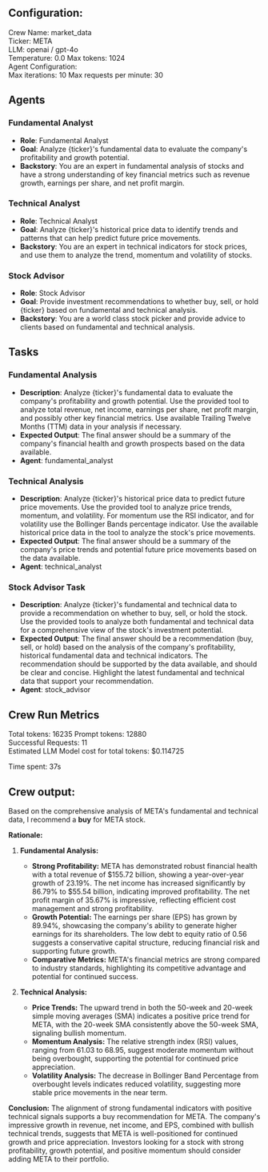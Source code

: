 ## Configuration:

Crew Name: market_data\
Ticker: META\
LLM: openai / gpt-4o\
Temperature: 0.0 Max tokens: 1024\
Agent Configuration:\
Max iterations: 10 Max requests per minute: 30

## Agents

### Fundamental Analyst

- **Role**: Fundamental Analyst
- **Goal**: Analyze {ticker}'s fundamental data to evaluate the company's profitability and growth potential.
- **Backstory**: You are an expert in fundamental analysis of stocks and have a strong understanding of key financial metrics such as revenue growth, earnings per share, and net profit margin.

### Technical Analyst

- **Role**: Technical Analyst
- **Goal**: Analyze {ticker}'s historical price data to identify trends and patterns that can help predict future price movements.
- **Backstory**: You are an expert in technical indicators for stock prices, and use them to analyze the trend, momentum and volatility of stocks.

### Stock Advisor

- **Role**: Stock Advisor
- **Goal**: Provide investment recommendations to whether buy, sell, or hold {ticker} based on fundamental and technical analysis.
- **Backstory**: You are a world class stock picker and provide advice to clients based on fundamental and technical analysis.

## Tasks

### Fundamental Analysis

- **Description**: Analyze {ticker}'s fundamental data to evaluate the company's profitability and growth potential. Use the provided tool to analyze total revenue, net income, earnings per share, net profit margin, and possibly other key financial metrics. Use available Trailing Twelve Months (TTM) data in your analysis if necessary.
- **Expected Output**: The final answer should be a summary of the company's financial health and growth prospects based on the data available.
- **Agent**: fundamental_analyst

### Technical Analysis

- **Description**: Analyze {ticker}'s historical price data to predict future price movements. Use the provided tool to analyze price trends, momentum, and volatility. For momentum use the RSI indicator, and for volatility use the Bollinger Bands percentage indicator. Use the available historical price data in the tool to analyze the stock's price movements.
- **Expected Output**: The final answer should be a summary of the company's price trends and potential future price movements based on the data available.
- **Agent**: technical_analyst

### Stock Advisor Task

- **Description**: Analyze {ticker}'s fundamental and technical data to provide a recommendation on whether to buy, sell, or hold the stock. Use the provided tools to analyze both fundamental and technical data for a comprehensive view of the stock's investment potential.
- **Expected Output**: The final answer should be a recommendation (buy, sell, or hold) based on the analysis of the company's profitability, historical fundamental data and technical indicators. The recommendation should be supported by the data available, and should be clear and concise. Highlight the latest fundamental and technical data that support your recommendation.
- **Agent**: stock_advisor

## Crew Run Metrics

Total tokens: 16235 Prompt tokens: 12880\
Successful Requests: 11\
Estimated LLM Model cost for total tokens: $0.114725

Time spent: 37s

## Crew output:

Based on the comprehensive analysis of META's fundamental and technical data, I recommend a **buy** for META stock.

**Rationale:**

1. **Fundamental Analysis:**

    - **Strong Profitability:** META has demonstrated robust financial health with a total revenue of $155.72 billion, showing a year-over-year growth of 23.19%. The net income has increased significantly by 86.79% to $55.54 billion, indicating improved profitability. The net profit margin of 35.67% is impressive, reflecting efficient cost management and strong profitability.
    - **Growth Potential:** The earnings per share (EPS) has grown by 89.94%, showcasing the company's ability to generate higher earnings for its shareholders. The low debt to equity ratio of 0.56 suggests a conservative capital structure, reducing financial risk and supporting future growth.
    - **Comparative Metrics:** META's financial metrics are strong compared to industry standards, highlighting its competitive advantage and potential for continued success.

2. **Technical Analysis:**

    - **Price Trends:** The upward trend in both the 50-week and 20-week simple moving averages (SMA) indicates a positive price trend for META, with the 20-week SMA consistently above the 50-week SMA, signaling bullish momentum.
    - **Momentum Analysis:** The relative strength index (RSI) values, ranging from 61.03 to 68.95, suggest moderate momentum without being overbought, supporting the potential for continued price appreciation.
    - **Volatility Analysis:** The decrease in Bollinger Band Percentage from overbought levels indicates reduced volatility, suggesting more stable price movements in the near term.

**Conclusion:**
The alignment of strong fundamental indicators with positive technical signals supports a buy recommendation for META. The company's impressive growth in revenue, net income, and EPS, combined with bullish technical trends, suggests that META is well-positioned for continued growth and price appreciation. Investors looking for a stock with strong profitability, growth potential, and positive momentum should consider adding META to their portfolio.

